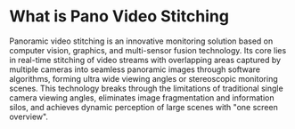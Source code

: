 # What is Pano Video Stitching
Panoramic video stitching is an innovative monitoring solution based on computer vision, graphics, and multi-sensor fusion technology. Its core lies in real-time stitching of video streams with overlapping areas captured by multiple cameras into seamless panoramic images through software algorithms, forming ultra wide viewing angles or stereoscopic monitoring scenes. This technology breaks through the limitations of traditional single camera viewing angles, eliminates image fragmentation and information silos, and achieves dynamic perception of large scenes with "one screen overview".